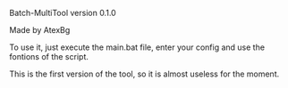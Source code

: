 Batch-MultiTool version 0.1.0

Made by AtexBg

To use it, just execute the main.bat file, enter your config and use the fontions of the script.

This is the first version of the tool, so it is almost useless for the moment.